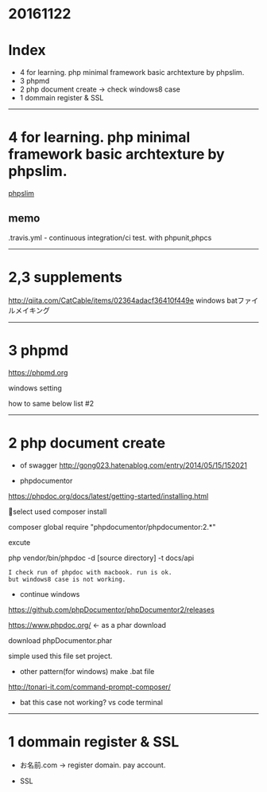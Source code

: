 # 20161122

# Index
- 4 for learning. php minimal framework basic archtexture by phpslim.
- 3 phpmd
- 2 php document create -> check windows8 case
- 1 dommain register & SSL


----------------------
# 4 for learning. php minimal framework basic archtexture by phpslim.

[phpslim](https://github.com/slimphp/Slim)

## memo

.travis.yml - continuous integration/ci test. with phpunit,phpcs



----------------------

# 2,3 supplements

http://qiita.com/CatCable/items/02364adacf36410f449e
windows batファイルメイキング



----------------------
# 3 phpmd

https://phpmd.org

windows setting

how to same below list #2



----------------------
# 2 php document create 

- of swagger
http://gong023.hatenablog.com/entry/2014/05/15/152021

- phpdocumentor

https://phpdoc.org/docs/latest/getting-started/installing.html

select used composer install

composer global require "phpdocumentor/phpdocumentor:2.*"

excute

php vendor/bin/phpdoc -d [source directory] -t docs/api

    I check run of phpdoc with macbook. run is ok. 
    but windows8 case is not working.



- continue windows

https://github.com/phpDocumentor/phpDocumentor2/releases

https://www.phpdoc.org/ <- as a phar download

download phpDocumentor.phar

simple used this file set project.


- other pattern(for windows) make .bat file

http://tonari-it.com/command-prompt-composer/

- bat this case not working? vs code terminal


----------------------

# 1 dommain register & SSL

- お名前.com -> register domain.
pay account.

- SSL




